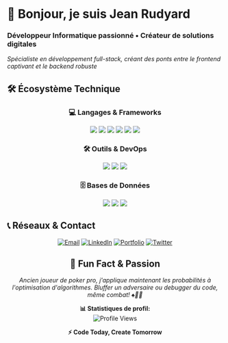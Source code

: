 # 🚀 **Bonjour, je suis Jean Rudyard** 

### **Développeur Informatique passionné • Créateur de solutions digitales**

*Spécialiste en développement full-stack, créant des ponts entre le frontend captivant et le backend robuste*


## 🛠️ **Écosystème Technique**

<div align="center">

### **💻 Langages & Frameworks**
<p>
  <img src="https://img.shields.io/badge/JavaScript-F7DF1E?style=for-the-badge&logo=javascript&logoColor=black" />
  <img src="https://img.shields.io/badge/Python-3776AB?style=for-the-badge&logo=python&logoColor=white" />
  <img src="https://img.shields.io/badge/Java-007396?style=for-the-badge&logo=java&logoColor=white" />
  <img src="https://img.shields.io/badge/React-61DAFB?style=for-the-badge&logo=react&logoColor=black" />
  <img src="https://img.shields.io/badge/Node.js-339933?style=for-the-badge&logo=nodedotjs&logoColor=white" />
  <img src="https://img.shields.io/badge/Django-092E20?style=for-the-badge&logo=django&logoColor=white" />
</p>

### **🛠️ Outils & DevOps**
<p>
  <img src="https://img.shields.io/badge/Git-F05032?style=for-the-badge&logo=git&logoColor=white" />
  <img src="https://img.shields.io/badge/Docker-2496ED?style=for-the-badge&logo=docker&logoColor=white" />
  <img src="https://img.shields.io/badge/VS_Code-007ACC?style=for-the-badge&logo=visualstudiocode&logoColor=white" />
</p>

### **🗄️ Bases de Données**
<p>
  <img src="https://img.shields.io/badge/MySQL-4479A1?style=for-the-badge&logo=mysql&logoColor=white" />
  <img src="https://img.shields.io/badge/MongoDB-47A248?style=for-the-badge&logo=mongodb&logoColor=white" />
  <img src="https://img.shields.io/badge/PostgreSQL-4169E1?style=for-the-badge&logo=postgresql&logoColor=white" />
</p>

</div>


## 📞 **Réseaux & Contact**

<div align="center">

[![Email](https://img.shields.io/badge/Email_Pro-D14836?style=for-the-badge&logo=gmail&logoColor=white)](mailto:mjeanrudyard@gmail.com)
[![LinkedIn](https://img.shields.io/badge/LinkedIn_Pro-0077B5?style=for-the-badge&logo=linkedin&logoColor=white)](https://linkedin.com/in/votrelien)
[![Portfolio](https://img.shields.io/badge/Portfolio_🚀-000000?style=for-the-badge&logo=vercel&logoColor=white)](https://jean-rudyard-portfolio.vercel.app)
[![Twitter](https://img.shields.io/badge/Twitter_💬-1DA1F2?style=for-the-badge&logo=twitter&logoColor=white)](https://www.linkedin.com/in/rudyard-jean)

</div>


<div align="center">

## 💫 **Fun Fact & Passion**

*Ancien joueur de poker pro, j'applique maintenant les probabilités à l'optimisation d'algorithmes. Bluffer un adversaire ou debugger du code, même combat! ♠️👨‍💻*

**📊 Statistiques de profil:**  
![Profile Views](https://komarev.com/ghpvc/?username=votrenom&color=blueviolet&style=flat-square)

**⚡ Code Today, Create Tomorrow**

</div>



